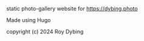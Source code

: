 static photo-gallery website for https://dybing.photo

Made using Hugo

copyright (c) 2024 Roy Dybing
